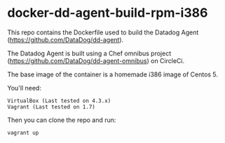 # docker-dd-agent-build-rpm-i386

This repo contains the Dockerfile used to build the Datadog Agent (https://github.com/DataDog/dd-agent).

The Datadog Agent is built using a Chef omnibus project (https://github.com/DataDog/dd-agent-omnibus) on CircleCi.

The base image of the container is a homemade i386 image of Centos 5.

You'll need:
```
VirtualBox (Last tested on 4.3.x)
Vagrant (Last tested on 1.7)
```

Then you can clone the repo and run:
```
vagrant up
```
